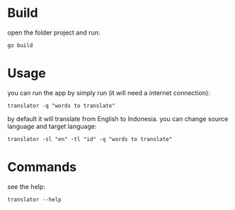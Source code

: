 # Build
open the folder project and run:
```
go build
````

# Usage
you can run the app by simply run (it will need a internet connection):
```
translator -q "words to translate"
```
by default it will translate from English to Indonesia.
you can change source language and target language:
```
translator -sl "en" -tl "id" -q "words to translate"
```

# Commands
see the help:
```
translator --help
```